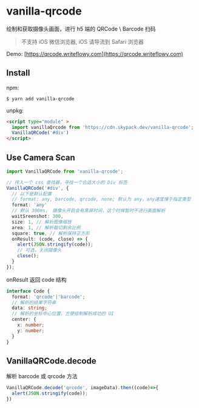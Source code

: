 # vanilla-qrcode

绘制和获取摄像头画面，进行 h5 端的 QRCode \ Barcode 扫码

> 不支持 iOS 微信浏览器, iOS 请导流到 Safari 浏览器

Demo: [https://qrcode.writeflowy.com](https://qrcode.writeflowy.com)

## Install

npm:

```sh
$ yarn add vanilla-qrcode
```

unpkg:

```html
<script type="module" >
  import vanillaQrcode from 'https://cdn.skypack.dev/vanilla-qrcode';
  VanillaQRCode('#div')
</script>
```

## Use Camera Scan

```ts
import VanillaQRCode from 'vanilla-qrcode';

// 传入一个 css 查找器，寻找一个合适大小的 Div 标签
VanillaQRCode('#div', {
  // 以下是默认配置
  // format: any, barcode, qrcode, none; 默认为 any，any速度慢于指定类型
  format: 'any'
  // 默认 300ms， 摄像头开启会有黑屏时间，这个时候暂时不进行画面解析
  waitSreenshot: 300,
  size: 1, // 解析图像缩放
  area: 1, // 解析裁切剩余比例
  square: true, // 解析保持正方形
  onResult: (code, close) => {
    alert(JSON.stringify(code));
    // 可选，关闭摄像头
    close();
  }
});
```

onResult 返回 code 结构

```ts
interface Code {
  format: 'qrcode'|'barcode'; 
  // 解析的结果字符串
  data: string;
  // 解析的坐标中心位置，方便绘制解析成功的 UI
  center: {
    x: number;
    y: number;
  }
}

```

## VanillaQRCode.decode

解析 barcode 或 qrcode 方法


```js
VanillaQRCode.decode('qrcode', imageData).then((code)=>{
  alert(JSON.stringify(code));
})
```




